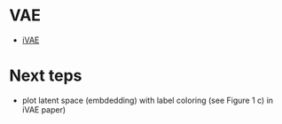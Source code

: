 # VAE

* [iVAE](https://github.com/siamakz/iVAE/blob/master/lib/models.py)

# Next teps

* plot latent space (embdedding) with label coloring (see Figure 1 c) in iVAE paper)
